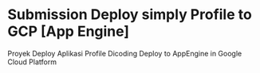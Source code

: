 # Submission Deploy simply Profile to GCP [App Engine]
Proyek Deploy Aplikasi Profile Dicoding
Deploy to AppEngine in Google Cloud Platform
